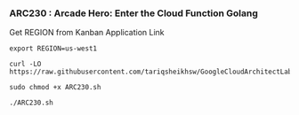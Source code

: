 ### ARC230 :  Arcade Hero: Enter the Cloud Function Golang 

Get REGION from Kanban Application Link    
```
export REGION=us-west1
```

```
curl -LO https://raw.githubusercontent.com/tariqsheikhsw/GoogleCloudArchitectLabs/main/Solutions/ARC230.sh

sudo chmod +x ARC230.sh

./ARC230.sh
```



